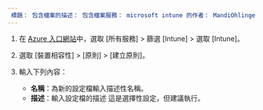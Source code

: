 ```yaml
---
 標題： 包含檔案的描述： 包含檔案服務： microsoft intune 的作者： MandiOhlinger ms.service: microsoft intune ms.topic： 包含 ms.date: 04/02/2019 ms.author: mandia ms.custom： 包含檔案 ms.collection:M365 身分識別-裝置管理
---
```


1. 在 [Azure 入口網站](https://portal.azure.com)中，選取 [所有服務] > 篩選 [Intune] > 選取 [Intune]。
2. 選取 [裝置相容性] > [原則] > [建立原則]。
3. 輸入下列內容：

    - **名稱**：為新的設定檔輸入描述性名稱。
    - **描述**：輸入設定檔的描述 這是選擇性設定，但建議執行。
